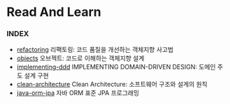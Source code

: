 # Read And Learn

### INDEX

* [refactoring](https://github.com/oh29oh29/read-and-learn/tree/master/books/refactoring) 리팩토링: 코드 품질을 개선하는 객체지향 사고법
* [objects](https://github.com/oh29oh29/read-and-learn/tree/master/books/objects) 오브젝트: 코드로 이해하는 객체지향 설계
* [implementing-ddd](https://github.com/oh29oh29/read-and-learn/tree/master/books/implementing-ddd) IMPLEMENTING DOMAIN-DRIVEN DESIGN: 도메인 주도 설계 구현
* [clean-architecture](https://github.com/oh29oh29/read-and-learn/tree/master/books/clean-architecture) Clean Architecture: 소프트웨어 구조와 설계의 원칙
* [java-orm-jpa](https://github.com/oh29oh29/read-and-learn/tree/master/books/java-orm-jpa) 자바 ORM 표준 JPA 프로그래밍